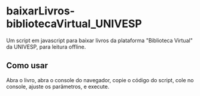 # baixarLivros-bibliotecaVirtual_UNIVESP
Um script em javascript para baixar livros da plataforma "Biblioteca Virtual" da UNIVESP, para leitura offline.


## Como usar
Abra o livro, abra o console do navegador, copie o código do script, cole no console, ajuste os parâmetros, e execute.
